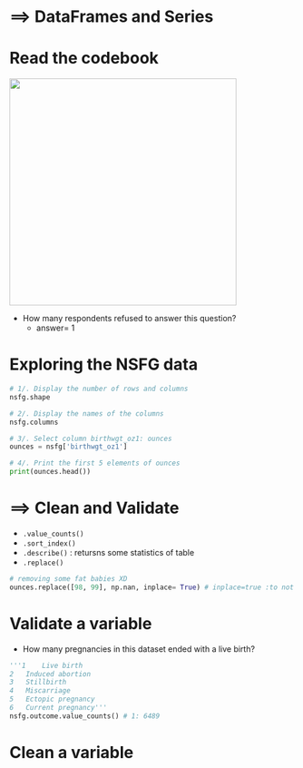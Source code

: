 # ==> DataFrames and Series
# Read the codebook
<img src="https://user-images.githubusercontent.com/51888893/211050478-b41bcc65-72d0-4db5-8dbe-007e2f5682b4.png" width=400px>

- How many respondents refused to answer this question?
  + answer= 1
# Exploring the NSFG data
```py
# 1/. Display the number of rows and columns
nsfg.shape

# 2/. Display the names of the columns
nsfg.columns

# 3/. Select column birthwgt_oz1: ounces
ounces = nsfg['birthwgt_oz1']

# 4/. Print the first 5 elements of ounces
print(ounces.head())
```
# ==> Clean and Validate
- `.value_counts()`
- `.sort_index()`
- `.describe()` : retursns some statistics of table
- `.replace()`
```py
# removing some fat babies XD
ounces.replace([98, 99], np.nan, inplace= True) # inplace=true :to not create new col
```
# Validate a variable
- How many pregnancies in this dataset ended with a live birth?
```py
'''1	Live birth
2	Induced abortion
3	Stillbirth
4	Miscarriage
5	Ectopic pregnancy
6	Current pregnancy'''
nsfg.outcome.value_counts() # 1: 6489
```
# Clean a variable
